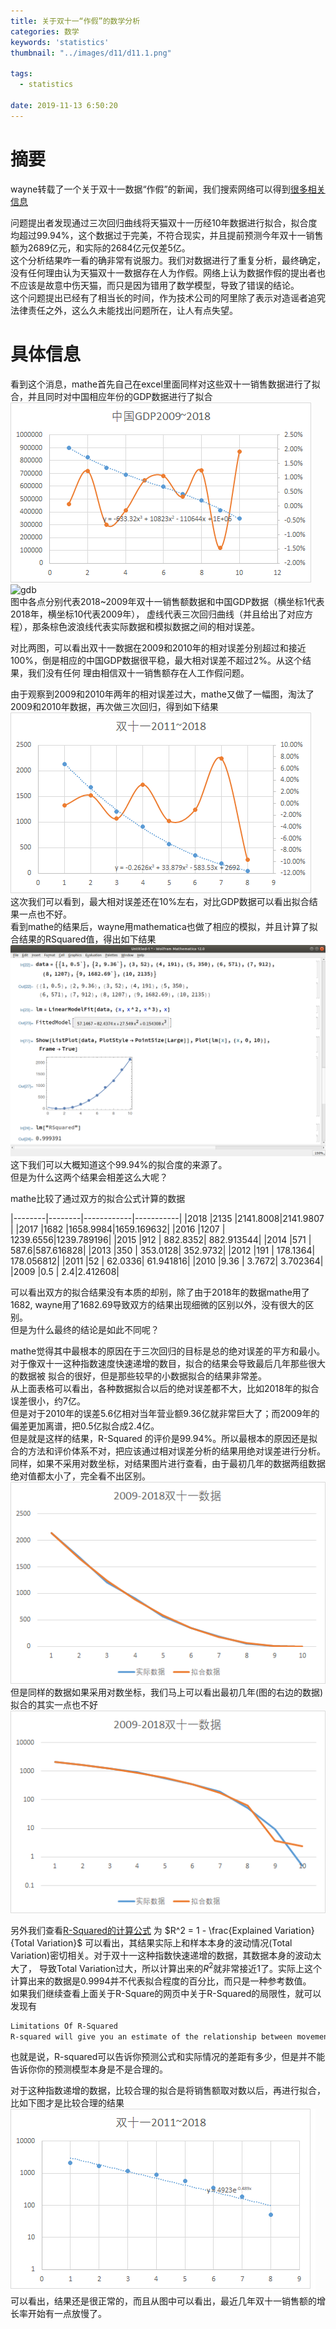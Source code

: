 ```yaml
---
title: 关于双十一“作假”的数学分析
categories: 数学
keywords: 'statistics'
thumbnail: "../images/d11/d11.1.png"

tags:
  - statistics

date: 2019-11-13 6:50:20
---
```


# 摘要
wayne转载了一个关于双十一数据“作假”的新闻，我们搜索网络可以得到[很多相关信息](https://new.qq.com/omn/20191112/20191112A0ANYJ00.html)

问题提出者发现通过三次回归曲线将天猫双十一历经10年数据进行拟合，拟合度均超过99.94%，这个数据过于完美，不符合现实，并且提前预测今年双十一销售额为2689亿元，和实际的2684亿元仅差5亿。  
这个分析结果咋一看的确非常有说服力。我们对数据进行了重复分析，最终确定，没有任何理由认为天猫双十一数据存在人为作假。网络上认为数据作假的提出者也不应该是故意中伤天猫，而只是因为错用了数学模型，导致了错误的结论。  
这个问题提出已经有了相当长的时间，作为技术公司的阿里除了表示对造谣者追究法律责任之外，这么久未能找出问题所在，让人有点失望。

# 具体信息
看到这个消息，mathe首先自己在excel里面同样对这些双十一销售数据进行了拟合，并且同时对中国相应年份的GDP数据进行了拟合  
![d11.1](../images/d11/d11.1.png)  
![gdb](../images/d11/gdb.png)  
图中各点分别代表2018~2009年双十一销售额数据和中国GDP数据（横坐标1代表2018年，横坐标10代表2009年），
虚线代表三次回归曲线（并且给出了对应方程），那条棕色波浪线代表实际数据和模拟数据之间的相对误差。

对比两图，可以看出双十一数据在2009和2010年的相对误差分别超过和接近100%，倒是相应的中国GDP数据很平稳，最大相对误差不超过2%。从这个结果，我们没有任何
理由相信双十一销售额存在人工作假问题。  

由于观察到2009和2010年两年的相对误差过大，mathe又做了一幅图，淘汰了2009和2010年数据，再次做三次回归，得到如下结果  
![d11.2](../images/d11/d11.2.png)  
这次我们可以看到，最大相对误差还在10%左右，对比GDP数据可以看出拟合结果一点也不好。  
看到mathe的结果后，wayne用mathematica也做了相应的模拟，并且计算了拟合结果的RSquared值，得出如下结果  
![d11.3](../images/d11/d11.3.png)  
这下我们可以大概知道这个99.94%的拟合度的来源了。  
但是为什么这两个结果会相差这么大呢？

mathe比较了通过双方的拟合公式计算的数据  

|--------|--------|------------|-----------|
|2018   |2135   |2141.8008|2141.9807 |
|2017  |1682    |1658.9984|1659.169632|
|2016 |1207    |	1239.6556|1239.789196|
|2015 |912    |	882.8352|	882.913544|
|2014 |571    |	587.6|587.616828|
|2013 |350    |	353.0128|	352.9732|
|2012 |191    |	178.1364|	178.056812|
|2011 |52    |	62.0336|	61.941816|
|2010 |9.36    |	3.7672|	3.702364|
|2009 |0.5    |	    2.4|2.412608|

可以看出双方的拟合结果没有本质的却别，除了由于2018年的数据mathe用了1682, wayne用了1682.69导致双方的结果出现细微的区别以外，没有很大的区别。  
但是为什么最终的结论是如此不同呢？  

mathe觉得其中最根本的原因在于三次回归的目标是总的绝对误差的平方和最小。对于像双十一这种指数速度快速递增的数目，拟合的结果会导致最后几年那些很大的数据被
拟合的很好，但是那些较早的小数据拟合的结果非常差。  
从上面表格可以看出，各种数据拟合以后的绝对误差都不大，比如2018年的拟合误差很小，约7亿。  
但是对于2010年的误差5.6亿相对当年营业额9.36亿就非常巨大了；而2009年的偏差更加离谱，把0.5亿拟合成2.4亿。  
但是就是这样的结果，R-Squared 的评价是99.94%。所以最根本的原因还是拟合的方法和评价体系不对，把应该通过相对误差分析的结果用绝对误差进行分析。  
同样，如果不采用对数坐标，对结果图片进行查看，由于最初几年的数据两组数据绝对值都太小了，完全看不出区别。
![d11.4](../images/d11/d11.4.png)  
但是同样的数据如果采用对数坐标，我们马上可以看出最初几年(图的右边的数据)拟合的其实一点也不好  
![d11.5](../images/d11/d11.5.png)  

另外我们查看[R-Squared的计算公式](https://www.investopedia.com/terms/r/r-squared.asp) 为
$R^2 = 1 - \frac{Explained Variation}{Total Variation}$
可以看出，其结果实际上和样本本身的波动情况(Total Variation)密切相关。对于双十一这种指数快速递增的数据，其数据本身的波动太大了，
导致Total Variation过大，所以计算出来的$R^2$就非常接近1了。实际上这个计算出来的数据是0.9994并不代表拟合程度的百分比，而只是一种参考数值。  
如果我们继续查看上面关于R-Square的网页中关于R-Squared的局限性，就可以发现有 
```bash
Limitations Of R-Squared
R-squared will give you an estimate of the relationship between movements of a dependent variable based on an independent variable's movements. It doesn't tell you whether your chosen model is good or bad, nor will it tell you whether the data and predictions are biased. A high or low R-square isn't necessarily good or bad, as it doesn't convey the reliability of the model, nor whether you've chosen the right regression. You can get a low R-squared for a good model, or a high R-square for a poorly fitted model, and vice versa.
```
也就是说，R-squared可以告诉你预测公式和实际情况的差距有多少，但是并不能告诉你你的预测模型本身是不是合理的。

对于这种指数递增的数据，比较合理的拟合是将销售额取对数以后，再进行拟合，比如下图才是比较合理的结果  
![d11.log](../images/d11/d11.log.png)  
可以看出，结果还是很正常的，而且从图中可以看出，最近几年双十一销售额的增长率开始有一点放慢了。  

